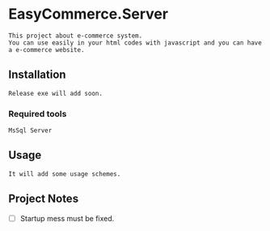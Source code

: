 # EasyCommerce.Server
```
This project about e-commerce system.
You can use easily in your html codes with javascript and you can have a e-commerce website.
```
## Installation
```
Release exe will add soon.
```
### Required tools
```
MsSql Server
```

## Usage
```
It will add some usage schemes.

```


## Project Notes

- [ ] Startup mess must be fixed.
